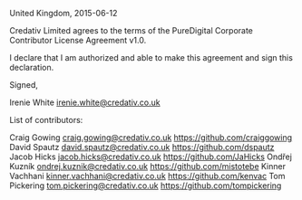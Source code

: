 United Kingdom, 2015-06-12

Credativ Limited agrees to the terms of the PureDigital Corporate Contributor License
Agreement v1.0.

I declare that I am authorized and able to make this agreement and sign this
declaration.

Signed,

Irenie White irenie.white@credativ.co.uk

List of contributors:

Craig Gowing    craig.gowing@credativ.co.uk     https://github.com/craiggowing
David Spautz    david.spautz@credativ.co.uk     https://github.com/dspautz
Jacob Hicks     jacob.hicks@credativ.co.uk      https://github.com/JaHicks
Ondřej Kuzník   ondrej.kuznik@credativ.co.uk    https://github.com/mistotebe
Kinner Vachhani kinner.vachhani@credativ.co.uk  https://github.com/kenvac
Tom Pickering   tom.pickering@credativ.co.uk    https://github.com/tompickering
